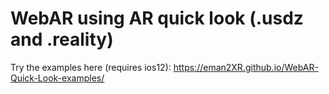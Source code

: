 # WebAR using AR quick look (.usdz and .reality)

Try the examples here (requires ios12): https://eman2XR.github.io/WebAR-Quick-Look-examples/
